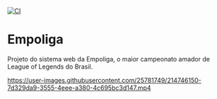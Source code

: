 [![CI](https://github.com/MatheusPoliCamilo/empoliga/actions/workflows/main.yml/badge.svg)](https://github.com/MatheusPoliCamilo/empoliga/actions/workflows/main.yml)

# Empoliga
Projeto do sistema web da Empoliga, o maior campeonato amador de League of Legends do Brasil.

https://user-images.githubusercontent.com/25781749/214746150-7d329da9-3555-4eee-a380-4c695bc3d147.mp4
